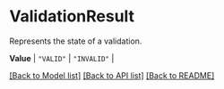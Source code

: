 # ValidationResult

Represents the state of a validation.


**Value** |
`"VALID"` |
`"INVALID"` |


[[Back to Model list]](../../README.md#documentation-for-models) [[Back to API list]](../../README.md#documentation-for-api-endpoints) [[Back to README]](../../README.md)
